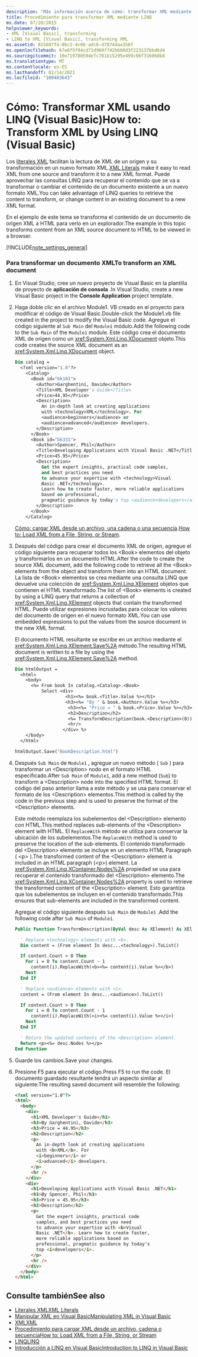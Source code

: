 ```yaml
---
description: 'Más información acerca de cómo: transformar XML mediante LINQ (Visual Basic)'
title: Procedimiento para transformar XML mediante LINQ
ms.date: 07/20/2015
helpviewer_keywords:
- XML [Visual Basic], transforming
- LINQ to XML [Visual Basic], transforming XML
ms.assetid: 815687f4-0bc2-4c0b-adc6-d78744aa356f
ms.openlocfilehash: 67e6f5f94cd71d960f742b660d3f223137bbd6d4
ms.sourcegitcommit: 10e719780594efc781b15295e499c66f316068b8
ms.translationtype: MT
ms.contentlocale: es-ES
ms.lasthandoff: 02/14/2021
ms.locfileid: "100483643"
---
```

# <a name="how-to-transform-xml-by-using-linq-visual-basic"></a><span data-ttu-id="294c5-103">Cómo: Transformar XML usando LINQ (Visual Basic)</span><span class="sxs-lookup"><span data-stu-id="294c5-103">How to: Transform XML by Using LINQ (Visual Basic)</span></span>

<span data-ttu-id="294c5-104">Los [literales XML](../../../language-reference/xml-literals/index.md) facilitan la lectura de XML de un origen y su transformación en un nuevo formato XML.</span><span class="sxs-lookup"><span data-stu-id="294c5-104">[XML Literals](../../../language-reference/xml-literals/index.md) make it easy to read XML from one source and transform it to a new XML format.</span></span> <span data-ttu-id="294c5-105">Puede aprovechar las consultas LINQ para recuperar el contenido que se va a transformar o cambiar el contenido de un documento existente a un nuevo formato XML.</span><span class="sxs-lookup"><span data-stu-id="294c5-105">You can take advantage of LINQ queries to retrieve the content to transform, or change content in an existing document to a new XML format.</span></span>

<span data-ttu-id="294c5-106">En el ejemplo de este tema se transforma el contenido de un documento de origen XML a HTML para verlo en un explorador.</span><span class="sxs-lookup"><span data-stu-id="294c5-106">The example in this topic transforms content from an XML source document to HTML to be viewed in a browser.</span></span>

[!INCLUDE[note_settings_general](~/includes/note-settings-general-md.md)]

### <a name="to-transform-an-xml-document"></a><span data-ttu-id="294c5-107">Para transformar un documento XML</span><span class="sxs-lookup"><span data-stu-id="294c5-107">To transform an XML document</span></span>

1. <span data-ttu-id="294c5-108">En Visual Studio, cree un nuevo proyecto de Visual Basic en la plantilla de proyecto de **aplicación de consola** .</span><span class="sxs-lookup"><span data-stu-id="294c5-108">In Visual Studio, create a new Visual Basic project in the **Console Application** project template.</span></span>

2. <span data-ttu-id="294c5-109">Haga doble clic en el archivo Module1. VB creado en el proyecto para modificar el código de Visual Basic.</span><span class="sxs-lookup"><span data-stu-id="294c5-109">Double-click the Module1.vb file created in the project to modify the Visual Basic code.</span></span> <span data-ttu-id="294c5-110">Agregue el código siguiente al `Sub Main` del `Module1` módulo.</span><span class="sxs-lookup"><span data-stu-id="294c5-110">Add the following code to the `Sub Main` of the `Module1` module.</span></span> <span data-ttu-id="294c5-111">Este código crea el documento XML de origen como un <xref:System.Xml.Linq.XDocument> objeto.</span><span class="sxs-lookup"><span data-stu-id="294c5-111">This code creates the source XML document as an <xref:System.Xml.Linq.XDocument> object.</span></span>

    ```vb
    Dim catalog =
      <?xml version="1.0"?>
        <Catalog>
          <Book id="bk101">
            <Author>Garghentini, Davide</Author>
            <Title>XML Developer's Guide</Title>
            <Price>44.95</Price>
            <Description>
              An in-depth look at creating applications
              with <technology>XML</technology>. For
              <audience>beginners</audience> or
              <audience>advanced</audience> developers.
            </Description>
          </Book>
          <Book id="bk331">
            <Author>Spencer, Phil</Author>
            <Title>Developing Applications with Visual Basic .NET</Title>
            <Price>45.95</Price>
            <Description>
              Get the expert insights, practical code samples,
              and best practices you need
              to advance your expertise with <technology>Visual
              Basic .NET</technology>.
              Learn how to create faster, more reliable applications
              based on professional,
              pragmatic guidance by today's top <audience>developers</audience>.
            </Description>
          </Book>
        </Catalog>
    ```

     <span data-ttu-id="294c5-112">[Cómo: cargar XML desde un archivo, una cadena o una secuencia](how-to-load-xml-from-a-file-string-or-stream.md).</span><span class="sxs-lookup"><span data-stu-id="294c5-112">[How to: Load XML from a File, String, or Stream](how-to-load-xml-from-a-file-string-or-stream.md).</span></span>

3. <span data-ttu-id="294c5-113">Después del código para crear el documento XML de origen, agregue el código siguiente para recuperar todos los \<Book> elementos del objeto y transformarlos en un documento HTML.</span><span class="sxs-lookup"><span data-stu-id="294c5-113">After the code to create the source XML document, add the following code to retrieve all the \<Book> elements from the object and transform them into an HTML document.</span></span> <span data-ttu-id="294c5-114">La lista de \<Book> elementos se crea mediante una consulta LINQ que devuelve una colección de <xref:System.Xml.Linq.XElement> objetos que contienen el HTML transformado.</span><span class="sxs-lookup"><span data-stu-id="294c5-114">The list of \<Book> elements is created by using a LINQ query that returns a collection of <xref:System.Xml.Linq.XElement> objects that contain the transformed HTML.</span></span> <span data-ttu-id="294c5-115">Puede utilizar expresiones incrustadas para colocar los valores del documento de origen en el nuevo formato XML.</span><span class="sxs-lookup"><span data-stu-id="294c5-115">You can use embedded expressions to put the values from the source document in the new XML format.</span></span>

     <span data-ttu-id="294c5-116">El documento HTML resultante se escribe en un archivo mediante el <xref:System.Xml.Linq.XElement.Save%2A> método.</span><span class="sxs-lookup"><span data-stu-id="294c5-116">The resulting HTML document is written to a file by using the <xref:System.Xml.Linq.XElement.Save%2A> method.</span></span>

    ```vb
    Dim htmlOutput =
      <html>
        <body>
          <%= From book In catalog.<Catalog>.<Book>
              Select <div>
                       <h1><%= book.<Title>.Value %></h1>
                       <h3><%= "By " & book.<Author>.Value %></h3>
                        <h3><%= "Price = " & book.<Price>.Value %></h3>
                        <h2>Description</h2>
                        <%= TransformDescription(book.<Description>(0)) %>
                        <hr/>
                      </div> %>
        </body>
      </html>

    htmlOutput.Save("BookDescription.html")
    ```

4. <span data-ttu-id="294c5-117">Después `Sub Main` de `Module1` , agregue un nuevo método ( `Sub` ) para transformar un \<Description> nodo en el formato HTML especificado.</span><span class="sxs-lookup"><span data-stu-id="294c5-117">After `Sub Main` of `Module1`, add a new method (`Sub`) to transform a \<Description> node into the specified HTML format.</span></span> <span data-ttu-id="294c5-118">El código del paso anterior llama a este método y se usa para conservar el formato de los \<Description> elementos.</span><span class="sxs-lookup"><span data-stu-id="294c5-118">This method is called by the code in the previous step and is used to preserve the format of the \<Description> elements.</span></span>

     <span data-ttu-id="294c5-119">Este método reemplaza los subelementos del \<Description> elemento con HTML.</span><span class="sxs-lookup"><span data-stu-id="294c5-119">This method replaces sub-elements of the \<Description> element with HTML.</span></span> <span data-ttu-id="294c5-120">El `ReplaceWith` método se utiliza para conservar la ubicación de los subelementos.</span><span class="sxs-lookup"><span data-stu-id="294c5-120">The `ReplaceWith` method is used to preserve the location of the sub-elements.</span></span> <span data-ttu-id="294c5-121">El contenido transformado del \<Description> elemento se incluye en un elemento HTML Paragraph ( \<p> ).</span><span class="sxs-lookup"><span data-stu-id="294c5-121">The transformed content of the \<Description> element is included in an HTML paragraph (\<p>) element.</span></span> <span data-ttu-id="294c5-122">La <xref:System.Xml.Linq.XContainer.Nodes%2A> propiedad se usa para recuperar el contenido transformado del \<Description> elemento.</span><span class="sxs-lookup"><span data-stu-id="294c5-122">The <xref:System.Xml.Linq.XContainer.Nodes%2A> property is used to retrieve the transformed content of the \<Description> element.</span></span> <span data-ttu-id="294c5-123">Esto garantiza que los subelementos se incluyen en el contenido transformado.</span><span class="sxs-lookup"><span data-stu-id="294c5-123">This ensures that sub-elements are included in the transformed content.</span></span>

     <span data-ttu-id="294c5-124">Agregue el código siguiente después `Sub Main` de `Module1` .</span><span class="sxs-lookup"><span data-stu-id="294c5-124">Add the following code after `Sub Main` of `Module1`.</span></span>

    ```vb
    Public Function TransformDescription(ByVal desc As XElement) As XElement

      ' Replace <technology> elements with <b>.
      Dim content = (From element In desc...<technology>).ToList()

      If content.Count > 0 Then
        For i = 0 To content.Count - 1
          content(i).ReplaceWith(<b><%= content(i).Value %></b>)
        Next
      End If

      ' Replace <audience> elements with <i>.
      content = (From element In desc...<audience>).ToList()

      If content.Count > 0 Then
        For i = 0 To content.Count - 1
          content(i).ReplaceWith(<i><%= content(i).Value %></i>)
        Next
      End If

      ' Return the updated contents of the <Description> element.
      Return <p><%= desc.Nodes %></p>
    End Function
    ```

5. <span data-ttu-id="294c5-125">Guarde los cambios.</span><span class="sxs-lookup"><span data-stu-id="294c5-125">Save your changes.</span></span>

6. <span data-ttu-id="294c5-126">Presione F5 para ejecutar el código.</span><span class="sxs-lookup"><span data-stu-id="294c5-126">Press F5 to run the code.</span></span> <span data-ttu-id="294c5-127">El documento guardado resultante tendrá un aspecto similar al siguiente:</span><span class="sxs-lookup"><span data-stu-id="294c5-127">The resulting saved document will resemble the following:</span></span>

    ```html
    <?xml version="1.0"?>
    <html>
      <body>
        <div>
          <h1>XML Developer's Guide</h1>
          <h3>By Garghentini, Davide</h3>
          <h3>Price = 44.95</h3>
          <h2>Description</h2>
          <p>
            An in-depth look at creating applications
            with <b>XML</b>. For
            <i>beginners</i> or
            <i>advanced</i> developers.
          </p>
          <hr />
        </div>
        <div>
          <h1>Developing Applications with Visual Basic .NET</h1>
          <h3>By Spencer, Phil</h3>
          <h3>Price = 45.95</h3>
          <h2>Description</h2>
          <p>
            Get the expert insights, practical code
            samples, and best practices you need
            to advance your expertise with <b>Visual
            Basic .NET</b>. Learn how to create faster,
            more reliable applications based on
            professional, pragmatic guidance by today's
            top <i>developers</i>.
          </p>
          <hr />
        </div>
      </body>
    </html>
    ```

## <a name="see-also"></a><span data-ttu-id="294c5-128">Consulte también</span><span class="sxs-lookup"><span data-stu-id="294c5-128">See also</span></span>

- [<span data-ttu-id="294c5-129">Literales XML</span><span class="sxs-lookup"><span data-stu-id="294c5-129">XML Literals</span></span>](../../../language-reference/xml-literals/index.md)
- [<span data-ttu-id="294c5-130">Manipular XML en Visual Basic</span><span class="sxs-lookup"><span data-stu-id="294c5-130">Manipulating XML in Visual Basic</span></span>](manipulating-xml.md)
- [<span data-ttu-id="294c5-131">XML</span><span class="sxs-lookup"><span data-stu-id="294c5-131">XML</span></span>](index.md)
- [<span data-ttu-id="294c5-132">Procedimiento para cargar XML desde un archivo, cadena o secuencia</span><span class="sxs-lookup"><span data-stu-id="294c5-132">How to: Load XML from a File, String, or Stream</span></span>](how-to-load-xml-from-a-file-string-or-stream.md)
- [<span data-ttu-id="294c5-133">LINQ</span><span class="sxs-lookup"><span data-stu-id="294c5-133">LINQ</span></span>](../linq/index.md)
- [<span data-ttu-id="294c5-134">Introducción a LINQ en Visual Basic</span><span class="sxs-lookup"><span data-stu-id="294c5-134">Introduction to LINQ in Visual Basic</span></span>](../linq/introduction-to-linq.md)

